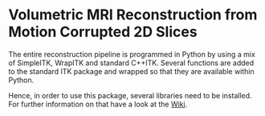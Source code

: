 # Volumetric MRI Reconstruction from Motion Corrupted 2D Slices

The entire reconstruction pipeline is programmed in Python by using a mix 
of SimpleITK, WrapITK and standard C++ITK. Several functions are added to the
standard ITK package and wrapped so that they are available within Python.

Hence, in order to use this package, several libraries need to be installed.
For further information on that have a look at the 
[Wiki](https://cmiclab.cs.ucl.ac.uk/mebner/VolumetricReconstruction/wikis/home).